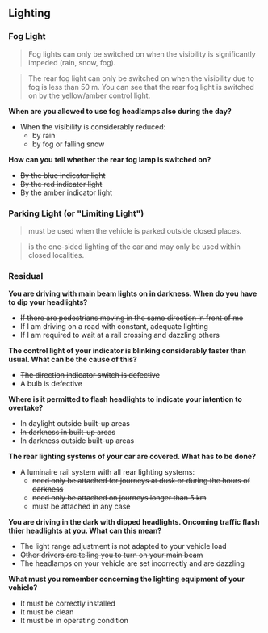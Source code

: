## Lighting

### Fog Light
> Fog lights can only be switched on when the visibility is significantly impeded (rain, snow, fog).

> The rear fog light can only be switched on when the visibility due to fog is less than 50 m.
You can see that the rear fog light is switched on by the yellow/amber control light.

**When are you allowed to use fog headlamps also during the day?**
- When the visibility is considerably reduced:
  - by rain
  - by fog or falling snow
  
**How can you tell whether the rear fog lamp is switched on?**
- ~~By the blue indicator light~~
- ~~By the red indicator light~~
- By the amber indicator light

### Parking Light (or "Limiting Light")
> must be used when the vehicle is parked outside closed places.

> is the one-sided lighting of the car and may only be used within closed localities.

### Residual

**You are driving with main beam lights on in darkness. When do you have to dip your headlights?**
- ~~If there are pedestrians moving in the same direction in front of me~~
- If I am driving on a road with constant, adequate lighting
- If I am required to wait at a rail crossing and dazzling others

**The control light of your indicator is blinking considerably faster than usual. What can be the cause of this?**
- ~~The direction indicator switch is defective~~
- A bulb is defective

**Where is it permitted to flash headlights to indicate your intention to overtake?**
- In daylight outside built-up areas
- ~~In darkness in built-up areas~~
- In darkness outside built-up areas

**The rear lighting systems of your car are covered. What has to be done?**
- A luminaire rail system with all rear lighting systems:
  - ~~need only be attached for journeys at dusk or during the hours of darkness~~
  - ~~need only be attached on journeys longer than 5 km~~
  - must be attached in any case

**You are driving in the dark with dipped headlights. Oncoming traffic flash thier headlights at you. What can this mean?**
- The light range adjustment is not adapted to your vehicle load
- ~~Other drivers are telling you to turn on your main beam~~
- The headlamps on your vehicle are set incorrectly and are dazzling

**What must you remember concerning the lighting equipment of your vehicle?**
- It must be correctly installed
- It must be clean
- It must be in operating condition